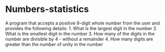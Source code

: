 # Numbers-statistics
A program that accepts a positive 9-digit whole number from the user and provides the following details: 1. What is the largest digit in the number 2. What is the smallest digit in the number 3. How many of the digits in the number are divisible by 4 - without a remainder 4. How many digits are greater than the number of unity in the number
